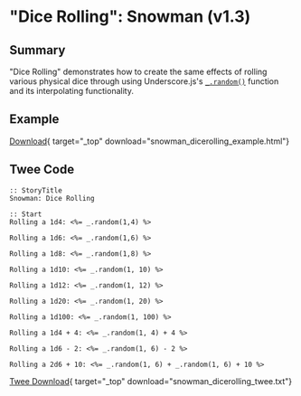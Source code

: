 # "Dice Rolling": Snowman (v1.3)

## Summary

"Dice Rolling" demonstrates how to create the same effects of rolling various physical dice through using Underscore.js's [`_.random()`](http://underscorejs.org/#random) function and its interpolating functionality.

## Example

[Download](snowman_dicerolling_example.html){ target="_top" download="snowman_dicerolling_example.html"}

## Twee Code

```twee
:: StoryTitle
Snowman: Dice Rolling

:: Start
Rolling a 1d4: <%= _.random(1,4) %>

Rolling a 1d6: <%= _.random(1,6) %>

Rolling a 1d8: <%= _.random(1,8) %>

Rolling a 1d10: <%= _.random(1, 10) %>

Rolling a 1d12: <%= _.random(1, 12) %>

Rolling a 1d20: <%= _.random(1, 20) %>

Rolling a 1d100: <%= _.random(1, 100) %>

Rolling a 1d4 + 4: <%= _.random(1, 4) + 4 %>

Rolling a 1d6 - 2: <%= _.random(1, 6) - 2 %>

Rolling a 2d6 + 10: <%= _.random(1, 6) + _.random(1, 6) + 10 %>

```

[Twee Download](snowman_dicerolling_twee.txt){ target="_top" download="snowman_dicerolling_twee.txt"}
